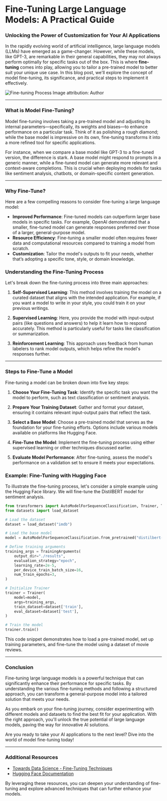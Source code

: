 # Fine-Tuning Large Language Models: A Practical Guide
### Unlocking the Power of Customization for Your AI Applications

In the rapidly evolving world of artificial intelligence, large language models (LLMs) have emerged as a game-changer. However, while these models, like GPT-3, are remarkable in their general capabilities, they may not always perform optimally for specific tasks out of the box. This is where **fine-tuning** comes into play, allowing you to tailor a pre-trained model to better suit your unique use case. In this blog post, we'll explore the concept of model fine-tuning, its significance, and practical steps to implement it effectively.

![Fine-tuning Process](https://example.com/fine-tuning-image) Image attribution: Author

* * *

### What is Model Fine-Tuning?

Model fine-tuning involves taking a pre-trained model and adjusting its internal parameters—specifically, its weights and biases—to enhance performance on a particular task. Think of it as polishing a rough diamond; while the base model is impressive on its own, fine-tuning transforms it into a more refined tool for specific applications.

For instance, when we compare a base model like GPT-3 to a fine-tuned version, the difference is stark. A base model might respond to prompts in a generic manner, while a fine-tuned model can generate more relevant and context-aware completions. This is crucial when deploying models for tasks like sentiment analysis, chatbots, or domain-specific content generation.

* * *

### Why Fine-Tune?

Here are a few compelling reasons to consider fine-tuning a large language model:

- **Improved Performance**: Fine-tuned models can outperform larger base models in specific tasks. For example, OpenAI demonstrated that a smaller, fine-tuned model can generate responses preferred over those of a larger, general-purpose model.
- **Resource Efficiency**: Fine-tuning a smaller model often requires fewer data and computational resources compared to training a model from scratch.
- **Customization**: Tailor the model's outputs to fit your needs, whether that’s adopting a specific tone, style, or domain knowledge.

### Understanding the Fine-Tuning Process

Let's break down the fine-tuning process into three main approaches:

1. **Self-Supervised Learning**: This method involves training the model on a curated dataset that aligns with the intended application. For example, if you want a model to write in your style, you could train it on your previous writings.

2. **Supervised Learning**: Here, you provide the model with input-output pairs (like questions and answers) to help it learn how to respond accurately. This method is particularly useful for tasks like classification or summarization.

3. **Reinforcement Learning**: This approach uses feedback from human labelers to rank model outputs, which helps refine the model's responses further.

* * *

### Steps to Fine-Tune a Model

Fine-tuning a model can be broken down into five key steps:

1. **Choose Your Fine-Tuning Task**: Identify the specific task you want the model to perform, such as text classification or sentiment analysis.

2. **Prepare Your Training Dataset**: Gather and format your dataset, ensuring it contains relevant input-output pairs that reflect the task.

3. **Select a Base Model**: Choose a pre-trained model that serves as the foundation for your fine-tuning efforts. Options include various models available on platforms like Hugging Face.

4. **Fine-Tune the Model**: Implement the fine-tuning process using either supervised learning or other techniques discussed earlier. 

5. **Evaluate Model Performance**: After fine-tuning, assess the model's performance on a validation set to ensure it meets your expectations.

### Example: Fine-Tuning with Hugging Face

To illustrate the fine-tuning process, let's consider a simple example using the Hugging Face library. We will fine-tune the DistilBERT model for sentiment analysis.

```python
from transformers import AutoModelForSequenceClassification, Trainer, TrainingArguments
from datasets import load_dataset

# Load the dataset
dataset = load_dataset("imdb")

# Load the base model
model = AutoModelForSequenceClassification.from_pretrained("distilbert-base-uncased")

# Define training arguments
training_args = TrainingArguments(
    output_dir="./results",
    evaluation_strategy="epoch",
    learning_rate=2e-5,
    per_device_train_batch_size=16,
    num_train_epochs=3,
)

# Initialize Trainer
trainer = Trainer(
    model=model,
    args=training_args,
    train_dataset=dataset['train'],
    eval_dataset=dataset['test'],
)

# Train the model
trainer.train()
```

This code snippet demonstrates how to load a pre-trained model, set up training parameters, and fine-tune the model using a dataset of movie reviews.

* * *

### Conclusion

Fine-tuning large language models is a powerful technique that can significantly enhance their performance for specific tasks. By understanding the various fine-tuning methods and following a structured approach, you can transform a general-purpose model into a tailored solution that meets your needs.

As you embark on your fine-tuning journey, consider experimenting with different models and datasets to find the best fit for your application. With the right approach, you'll unlock the true potential of large language models, paving the way for innovative AI solutions.

Are you ready to take your AI applications to the next level? Dive into the world of model fine-tuning today!

* * *

### Additional Resources

- [Towards Data Science - Fine-Tuning Techniques](https://towardsdatascience.com/fine-tuning-techniques)
- [Hugging Face Documentation](https://huggingface.co/docs)

By leveraging these resources, you can deepen your understanding of fine-tuning and explore advanced techniques that can further enhance your models.
